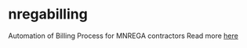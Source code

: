 # nregabilling
Automation of Billing Process for MNREGA contractors
Read more [here](Project%20presentation.pdf)